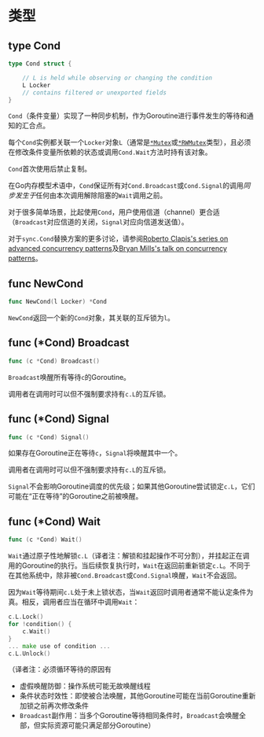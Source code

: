 # 类型

## type Cond

```go
type Cond struct {

    // L is held while observing or changing the condition
    L Locker
    // contains filtered or unexported fields
}
```

`Cond`（条件变量）实现了一种同步机制，作为Goroutine进行事件发生的等待和通知的汇合点。

每个`Cond`实例都关联一个`Locker`对象`L`（通常是[`*Mutex`](mutex.md#type-mutex)或[`*RWMutex`](rwmutex.md#type-rwmutex)类型），且必须在修改条件变量所依赖的状态或调用`Cond.Wait`方法时持有该对象。

`Cond`首次使用后禁止复制。

在Go内存模型术语中，`Cond`保证所有对`Cond.Broadcast`或`Cond.Signal`的调用*同步发生于*任何由本次调用解除阻塞的`Wait`调用之前。

对于很多简单场景，比起使用`Cond`，用户使用信道（channel）更合适（`Broadcast`对应信道的关闭，`Signal`对应向信道发送值）。

对于`sync.Cond`替换方案的更多讨论，请参阅[Roberto Clapis's series on advanced concurrency patterns](https://blogtitle.github.io/categories/concurrency/)及[Bryan Mills's talk on concurrency patterns](https://drive.google.com/file/u/0/d/1nPdvhB0PutEJzdCq5ms6UI58dp50fcAN/view?pli=1)。

## func NewCond

```go
func NewCond(l Locker) *Cond
```

`NewCond`返回一个新的`Cond`对象，其关联的互斥锁为`l`。

## func (*Cond) Broadcast

```go
func (c *Cond) Broadcast()
```

`Broadcast`唤醒所有等待`c`的Goroutine。

调用者在调用时可以但不强制要求持有`c.L`的互斥锁。

## func (*Cond) Signal

```go
func (c *Cond) Signal()
```

如果存在Goroutine正在等待`c`，`Signal`将唤醒其中一个。

调用者在调用时可以但不强制要求持有`c.L`的互斥锁。

`Signal`不会影响Goroutine调度的优先级；如果其他Goroutine尝试锁定`c.L`，它们可能在“正在等待”的Goroutine之前被唤醒。

## func (*Cond) Wait

```go
func (c *Cond) Wait()
```

`Wait`通过原子性地解锁`c.L`（译者注：解锁和挂起操作不可分割），并挂起正在调用的Goroutine的执行。当后续恢复执行时，`Wait`在返回前重新锁定`c.L`。不同于在其他系统中，除非被`Cond.Broadcast`或`Cond.Signal`唤醒，`Wait`不会返回。

因为`Wait`等待期间`c.L`处于未上锁状态，当`Wait`返回时调用者通常不能认定条件为真。相反，调用者应当在循环中调用`Wait`：

```go
c.L.Lock()
for !condition() {
    c.Wait()
}
... make use of condition ...
c.L.Unlock()
```

（译者注：必须循环等待的原因有

- 虚假唤醒防御：操作系统可能无故唤醒线程
- 条件状态时效性：即使被合法唤醒，其他Goroutine可能在当前Goroutine重新加锁之前再次修改条件
- `Broadcast`副作用：当多个Goroutine等待相同条件时，`Broadcast`会唤醒全部，但实际资源可能只满足部分Goroutine）
